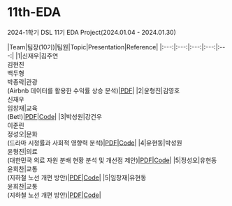 # 11th-EDA
2024-1학기 DSL 11기 EDA Project(2024.01.04 - 2024.01.30)



|Team|팀장(10기)|팀원|Topic|Presentation|Reference|
|:---:|:---:|:---:|:---:|:---:|
|1|신재우|김주연<br>김현진<br>백두형<br>박종락|관광<br>(Airbnb 데이터를 활용한 수익률 상승 분석)|[PDF](https://github.com/DataScience-Lab-Yonsei/11th-EDA/blob/main/%EA%B4%80%EA%B4%91/DSL_EDA_%E1%84%80%E1%85%AA%E1%86%AB%E1%84%80%E1%85%AA%E1%86%BC.pdf)|
|2|윤형진|김영호<br>신재우<br>임창재|교육<br>(Bet!)|[PDF](Team_B/EDA_B조.pdf)|[Code](Team_B)|
|3|박성원|강건우<br>이준린<br>정성오|문화<br>(드라마 시청률과 사회적 영향력 분석)|[PDF](Team_C/EDA-C조.pdf)|[Code](Team_C/SourceCode)|
|4|유현동|박성원<br>윤형진|의료<br>(대한민국 의료 자원 분배 현황 분석 및 개선점 제안)|[PDF](Team_D/EDA_D조_발표자료.pdf)|[Code](Team_D)|
|5|정성오|유현동<br>윤희찬|교통<br>(지하철 노선 개편 방안)|[PDF](Team_E/EDA_E조_발표자료.pdf)|[Code](Team_E/Codes)|
|5|임창재|유현동<br>윤희찬|교통<br>(지하철 노선 개편 방안)|[PDF](Team_E/EDA_E조_발표자료.pdf)|[Code](Team_E/Codes)|

<br><br>

